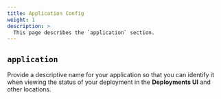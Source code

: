 ```yaml
---
title: Application Config
weight: 1
description: >
  This page describes the `application` section.
---
```



## `application`

Provide a descriptive name for your application so that you can identify it when viewing the status of your deployment in the **Deployments UI** and other locations.
